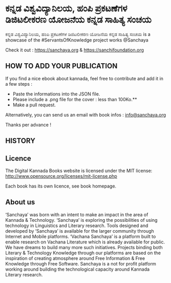 # ಕನ್ನಡ ವಿಶ್ವವಿದ್ಯಾನಿಲಯ, ಹಂಪಿ ಪ್ರಕಟಣೆಗಳ ಡಿಜಿಟಲೀಕರಣ ಯೋಜನೆಯ ಕನ್ನಡ ಸಾಹಿತ್ಯ ಸಂಚಯ

ಕನ್ನಡ ವಿಶ್ವವಿದ್ಯಾನಿಲಯ, ಹಂಪಿ ಪ್ರಕಟಣೆಗಳ ಡಿಜಿಟಲೀಕರಣ ಯೋಜನೆಯ ಕನ್ನಡ ಸಾಹಿತ್ಯ ಸಂಚಯ is a showcase of the #ServantsOfKnowledge project works @Sanchaya

Check it out : https://sanchaya.org & https://sanchifoundation.org

## HOW TO ADD YOUR PUBLICATION

If you find a nice ebook about kannada, feel free to contribute and add it in a few steps :

- Paste the informations into the JSON file.
- Please include a .png file for the cover : less than 100Ko.**
- Make a pull request.

Alternatively, you can send us an email with book infos : info@sanchaya.org

Thanks per advance !

## HISTORY


## Licence

The Digital Kannada Books website is licensed under the MIT license: http://www.opensource.org/licenses/mit-license.php

Each book has its own licence, see book homepage.

## About us
‘Sanchaya’ was born with an intent to make an impact in the area of Kannada & Technology. ‘Sanchaya’ is exploring the possibilities of using technology in Linguistics and Literary research. Tools designed and developed by ‘Sanchaya’ is available for the larger community through Internet and Mobile platforms. ‘Vachana Sanchaya’ is a platform built to enable research on Vachana Literature which is already available for public. We have dreams to build many more such initiatives. Projects binding both Literary & Technology Knowledge through our platforms are based on the inspiration of creating atmosphere around Free Information & Free Knowledge through Free Software. Sanchaya is a not for profit platform working around building the technological capacity around Kannada Literary research.
